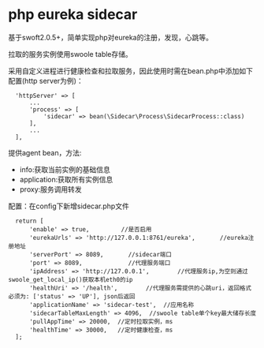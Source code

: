 # php eureka sidecar
基于swoft2.0.5+，简单实现php对eureka的注册，发现，心跳等。

拉取的服务实例使用swoole table存储。

采用自定义进程进行健康检查和拉取服务，因此使用时需在bean.php中添加如下配置(http server为例)：
```
  'httpServer' => [
      ...
      'process' => [
          'sidecar' => bean(\Sidecar\Process\SidecarProcess::class)
      ],
      ...
  ],
```

提供agent bean，方法:
- info:获取当前实例的基础信息
- application:获取所有实例信息
- proxy:服务调用转发

配置：在config下新增sidecar.php文件

```
  return [
      'enable' => true,         //是否启用
      'eurekaUrls' => 'http://127.0.0.1:8761/eureka',       //eureka注册地址
      'serverPort' => 8089,       //sidecar端口
      'port' => 8089,             //代理服务端口
      'ipAddress' => 'http://127.0.0.1',        //代理服务ip,为空则通过swoole_get_local_ip()获取本机eth0的ip
      'healthUri' => '/health',        //代理服务需提供的心跳uri，返回格式必须为: ['status' => 'UP'], json后返回
      'applicationName' => 'sidecar-test',  //应用名称
      'sidecarTableMaxLength' => 4096,  //swoole table单个key最大储存长度
      'pullAppTime' => 20000,  //定时拉取实例，ms
      'healthTime' => 30000,   //定时健康检查，ms
  ];
```
